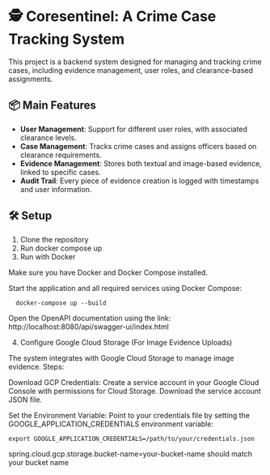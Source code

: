 # 🕵️ Coresentinel: A Crime Case Tracking System

This project is a backend system designed for managing and tracking crime cases, including evidence management, user roles, and clearance-based assignments.

## 📦 Main Features

- **User Management**: Support for different user roles, with associated clearance levels.
- **Case Management**: Tracks crime cases and assigns officers based on clearance requirements.
- **Evidence Management**: Stores both textual and image-based evidence, linked to specific cases.
- **Audit Trail**: Every piece of evidence creation is logged with timestamps and user information.

## 🛠️ Setup

1. Clone the repository
2. Run docker compose up
2. Run with Docker

Make sure you have Docker and Docker Compose installed.

Start the application and all required services using Docker Compose: 
      
      docker-compose up --build

Open the OpenAPI documentation using the link:
      http://localhost:8080/api/swagger-ui/index.html

4. Configure Google Cloud Storage (For Image Evidence Uploads)

The system integrates with Google Cloud Storage to manage image evidence.
Steps:

  Download GCP Credentials:
  Create a service account in your Google Cloud Console with permissions for Cloud Storage. Download the service account JSON file.

  Set the Environment Variable:
  Point to your credentials file by setting the GOOGLE_APPLICATION_CREDENTIALS environment variable:

    export GOOGLE_APPLICATION_CREDENTIALS=/path/to/your/credentials.json

  spring.cloud.gcp.storage.bucket-name=your-bucket-name should match your bucket name

